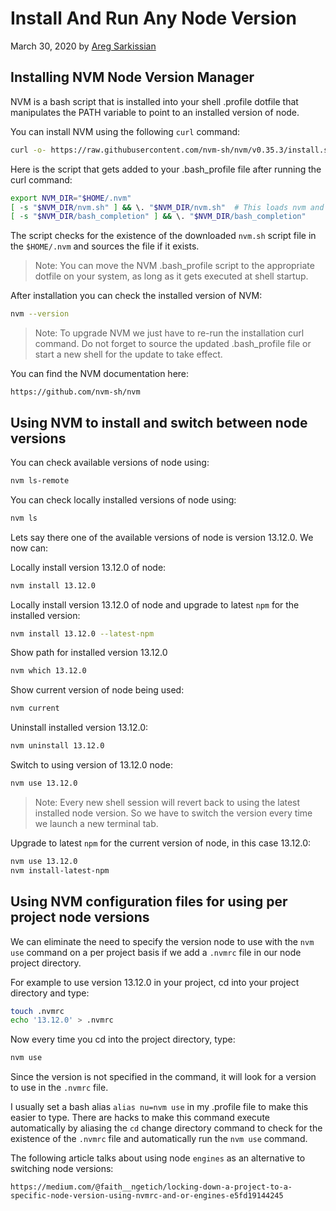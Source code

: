 # Install And Run Any Node Version

March 30, 2020 by [Areg Sarkissian](https://aregsar.com/about)

## Installing NVM Node Version Manager

NVM is a bash script that is installed into your shell .profile dotfile that manipulates the PATH variable to point to an installed version of node.

You can install NVM using the following `curl` command:

```bash
curl -o- https://raw.githubusercontent.com/nvm-sh/nvm/v0.35.3/install.sh | bash
```

Here is the script that gets added to your .bash_profile file after running the curl command:

```bash
export NVM_DIR="$HOME/.nvm"
[ -s "$NVM_DIR/nvm.sh" ] && \. "$NVM_DIR/nvm.sh"  # This loads nvm and prepends to $PATH variable
[ -s "$NVM_DIR/bash_completion" ] && \. "$NVM_DIR/bash_completion"  
```

The script checks for the existence of the downloaded `nvm.sh` script file in the `$HOME/.nvm` and sources the file if it exists.

> Note: You can move the NVM .bash_profile script to the appropriate dotfile on your system, as long as it gets executed at shell startup.

After installation  you can check the installed version of NVM:

```bash
nvm --version
```

> Note: To upgrade NVM we just have to re-run the installation curl command. Do not forget to source the updated .bash_profile file or start a new shell for the update to take effect.

You can find the NVM documentation here:

`https://github.com/nvm-sh/nvm`

## Using NVM to install and switch between node versions

You can check available versions of node using:

```bash
nvm ls-remote
```

You can check locally installed versions of node using:

```bash
nvm ls
```

Lets say there one of the available versions of node is version 13.12.0. We now can:

Locally install version 13.12.0 of node:

```bash
nvm install 13.12.0
```

Locally install version 13.12.0 of node and upgrade to latest `npm` for the installed version:

```bash
nvm install 13.12.0 --latest-npm
```

Show path for installed version 13.12.0

```bash
nvm which 13.12.0
```

Show current version of node being used:

```bash
nvm current
```

Uninstall installed version 13.12.0:

```bash
nvm uninstall 13.12.0
```

Switch to using version of 13.12.0 node:

```bash
nvm use 13.12.0
```

> Note: Every new shell session will revert back to using the latest installed node version. So we have to switch the version every time we launch a new terminal tab.

Upgrade to latest `npm` for the current version of node, in this case 13.12.0:

```bash
nvm use 13.12.0
nvm install-latest-npm
```

## Using NVM configuration files for using per project node versions

We can eliminate the need to specify the version node to use with the `nvm use` command on a per project basis if we add a `.nvmrc` file in our node project directory.

For example to use version 13.12.0 in your project, cd into your project directory and type:

```bash
touch .nvmrc
echo '13.12.0' > .nvmrc
```

Now every time you cd into the project directory, type:

```bash
nvm use
```

Since the version is not specified in the command, it will look for a version to use in the `.nvmrc` file.

I usually set a bash alias `alias nu=nvm use` in my .profile file to make this easier to type. There are hacks to make this command execute automatically by aliasing the `cd` change directory command to check for the existence of the `.nvmrc` file and automatically run the `nvm use` command.

The following article talks about using node `engines` as an alternative to switching node versions:

`https://medium.com/@faith__ngetich/locking-down-a-project-to-a-specific-node-version-using-nvmrc-and-or-engines-e5fd19144245`